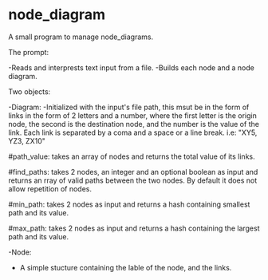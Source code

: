 node_diagram
============

A small program to manage node_diagrams.


The prompt:

-Reads and interprests text input from a file.
-Builds each node and a node diagram.

Two objects:

-Diagram:
 -Initialized with the input's file path, this msut be in the form of links in the form of 2 letters and a number, where the first letter is the origin node, the second is the destination node, and the number is the value of the link. Each link is separated by a coma and a space or a line break. i.e: "XY5, YZ3, ZX10"

 #path_value: takes an array of nodes and returns the total value of its links.

 #find_paths: takes 2 nodes, an integer and an optional boolean as input and returns an rray of valid paths between the two nodes. By default it does not allow repetition of nodes.

 #min_path: takes 2 nodes as input and returns a hash containing smallest path and its value.

 #max_path: takes 2 nodes as input and returns a hash containing the largest path and its value.

-Node:
 - A simple stucture containing the lable of the node, and the links. 


